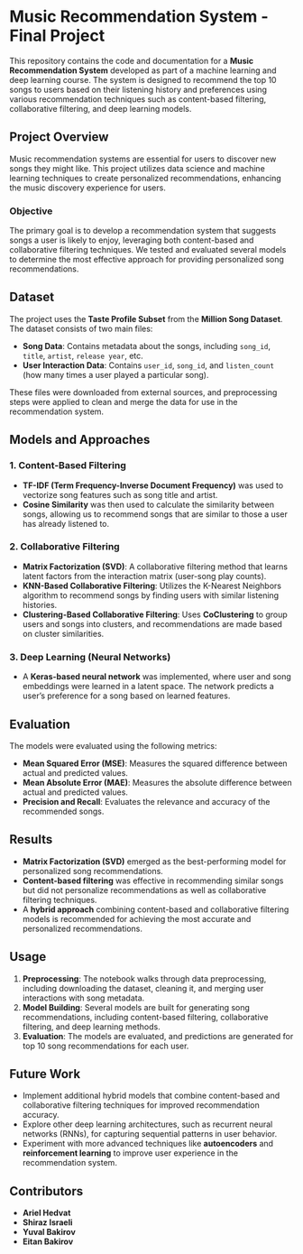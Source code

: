 # Music Recommendation System - Final Project

This repository contains the code and documentation for a **Music Recommendation System** developed as part of a machine learning and deep learning course. The system is designed to recommend the top 10 songs to users based on their listening history and preferences using various recommendation techniques such as content-based filtering, collaborative filtering, and deep learning models.

## Project Overview

Music recommendation systems are essential for users to discover new songs they might like. This project utilizes data science and machine learning techniques to create personalized recommendations, enhancing the music discovery experience for users.

### Objective

The primary goal is to develop a recommendation system that suggests songs a user is likely to enjoy, leveraging both content-based and collaborative filtering techniques. We tested and evaluated several models to determine the most effective approach for providing personalized song recommendations.

## Dataset

The project uses the **Taste Profile Subset** from the **Million Song Dataset**. The dataset consists of two main files:

- **Song Data**: Contains metadata about the songs, including `song_id`, `title`, `artist`, `release year`, etc.
- **User Interaction Data**: Contains `user_id`, `song_id`, and `listen_count` (how many times a user played a particular song).

These files were downloaded from external sources, and preprocessing steps were applied to clean and merge the data for use in the recommendation system.

## Models and Approaches

### 1. **Content-Based Filtering**
- **TF-IDF (Term Frequency-Inverse Document Frequency)** was used to vectorize song features such as song title and artist.
- **Cosine Similarity** was then used to calculate the similarity between songs, allowing us to recommend songs that are similar to those a user has already listened to.

### 2. **Collaborative Filtering**
- **Matrix Factorization (SVD)**: A collaborative filtering method that learns latent factors from the interaction matrix (user-song play counts).
- **KNN-Based Collaborative Filtering**: Utilizes the K-Nearest Neighbors algorithm to recommend songs by finding users with similar listening histories.
- **Clustering-Based Collaborative Filtering**: Uses **CoClustering** to group users and songs into clusters, and recommendations are made based on cluster similarities.

### 3. **Deep Learning (Neural Networks)**
- A **Keras-based neural network** was implemented, where user and song embeddings were learned in a latent space. The network predicts a user’s preference for a song based on learned features.

## Evaluation

The models were evaluated using the following metrics:
- **Mean Squared Error (MSE)**: Measures the squared difference between actual and predicted values.
- **Mean Absolute Error (MAE)**: Measures the absolute difference between actual and predicted values.
- **Precision and Recall**: Evaluates the relevance and accuracy of the recommended songs.

## Results

- **Matrix Factorization (SVD)** emerged as the best-performing model for personalized song recommendations.
- **Content-based filtering** was effective in recommending similar songs but did not personalize recommendations as well as collaborative filtering techniques.
- A **hybrid approach** combining content-based and collaborative filtering models is recommended for achieving the most accurate and personalized recommendations.

## Usage

1. **Preprocessing**: The notebook walks through data preprocessing, including downloading the dataset, cleaning it, and merging user interactions with song metadata.
2. **Model Building**: Several models are built for generating song recommendations, including content-based filtering, collaborative filtering, and deep learning methods.
3. **Evaluation**: The models are evaluated, and predictions are generated for top 10 song recommendations for each user.

## Future Work

- Implement additional hybrid models that combine content-based and collaborative filtering techniques for improved recommendation accuracy.
- Explore other deep learning architectures, such as recurrent neural networks (RNNs), for capturing sequential patterns in user behavior.
- Experiment with more advanced techniques like **autoencoders** and **reinforcement learning** to improve user experience in the recommendation system.

## Contributors

- **Ariel Hedvat**
- **Shiraz Israeli**
- **Yuval Bakirov**
- **Eitan Bakirov**


